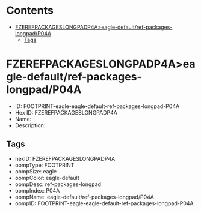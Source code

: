 



Contents
========

* [FZEREFPACKAGESLONGPADP4A>eagle-default/ref-packages-longpad/P04A](#fzerefpackageslongpadp4aeagle-defaultref-packages-longpadp04a)
	* [Tags](#tags)

# FZEREFPACKAGESLONGPADP4A>eagle-default/ref-packages-longpad/P04A

- ID: FOOTPRINT-eagle-eagle-default-ref-packages-longpad-P04A
- Hex ID: FZEREFPACKAGESLONGPADP4A
- Name: 
- Description: 

## Tags

- hexID: FZEREFPACKAGESLONGPADP4A
- oompType: FOOTPRINT
- oompSize: eagle
- oompColor: eagle-default
- oompDesc: ref-packages-longpad
- oompIndex: P04A
- oompName: eagle-default/ref-packages-longpad/P04A
- oompID: FOOTPRINT-eagle-eagle-default-ref-packages-longpad-P04A
